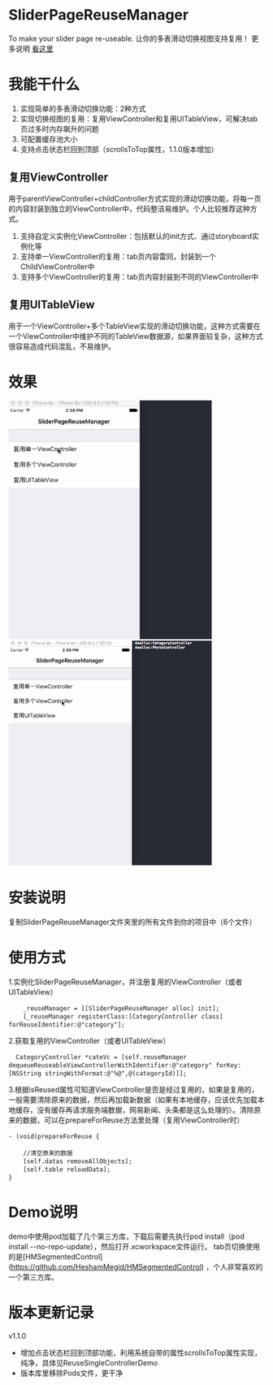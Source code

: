 # SliderPageReuseManager
To make your slider page re-useable.
让你的多表滑动切换视图支持复用！
更多说明 [看这里](http://www.jianshu.com/p/8bdc3eb79b26)

# 我能干什么
1. 实现简单的多表滑动切换功能：2种方式
2. 实现切换视图的复用：复用ViewController和复用UITableView，可解决tab页过多时内存飙升的问题
3. 可配置缓存池大小
4. 支持点击状态栏回到顶部（scrollsToTop属性，1.1.0版本增加）

## 复用ViewController

用于parentViewController+childController方式实现的滑动切换功能，将每一页的内容封装到独立的ViewController中，代码整洁易维护。个人比较推荐这种方式。

1. 支持自定义实例化ViewController：包括默认的init方式、通过storyboard实例化等
2. 支持单一ViewController的复用：tab页内容雷同，封装到一个ChildViewController中
3. 支持多个ViewController的复用：tab页内容封装到不同的ViewController中

## 复用UITableView

用于一个ViewController+多个TableView实现的滑动切换功能，这种方式需要在一个ViewController中维护不同的TableView数据源，如果界面较复杂，这种方式很容易造成代码混乱，不易维护。

# 效果
<img src='https://github.com/songhailiang/SliderPageReuseManager/blob/master/screenshot/screenshot1.gif' width=400 />
<img src='https://github.com/songhailiang/SliderPageReuseManager/blob/master/screenshot/screenshot2.gif' width=400 />

# 安装说明
复制SliderPageReuseManager文件夹里的所有文件到你的项目中（6个文件）

# 使用方式

1.实例化SliderPageReuseManager，并注册复用的ViewController（或者UITableView）
```objc
    _reuseManager = [[SliderPageReuseManager alloc] init];
    [_reuseManager registerClass:[CategoryController class] forReuseIdentifier:@"category"];
```
2.获取复用的ViewController（或者UITableView）
```objc
  CategoryController *cateVc = [self.reuseManager dequeueReuseableViewControllerWithIdentifier:@"category" forKey:[NSString stringWithFormat:@"%@",@(categoryId)]];
```
3.根据isReused属性可知道ViewController是否是经过复用的，如果是复用的，一般需要清除原来的数据，然后再加载新数据（如果有本地缓存，应该优先加载本地缓存，没有缓存再请求服务端数据，网易新闻、头条都是这么处理的）。清除原来的数据，可以在prepareForReuse方法里处理（复用ViewController时）
```objc
- (void)prepareForReuse {

    //清空原来的数据
    [self.datas removeAllObjects];
    [self.table reloadData];
}
```

# Demo说明
demo中使用pod加载了几个第三方库，下载后需要先执行pod install（pod install --no-repo-update），然后打开.xcworkspace文件运行。
tab页切换使用的是[HMSegmentedControl] (https://github.com/HeshamMegid/HMSegmentedControl) ，个人非常喜欢的一个第三方库。

# 版本更新记录
v1.1.0
- 增加点击状态栏回到顶部功能，利用系统自带的属性scrollsToTop属性实现，纯净，具体见ReuseSingleControllerDemo
- 版本库里移除Pods文件，更干净

